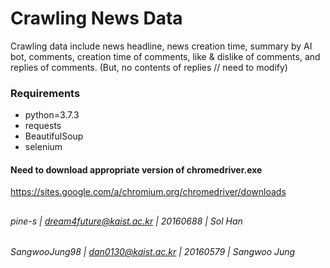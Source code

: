 # Crawling News Data

Crawling data include news headline, news creation time, summary by AI bot, comments, creation time of comments, like & dislike of comments, and replies of comments.
(But, no contents of replies // need to modify)

### Requirements
- python=3.7.3
- requests
- BeautifulSoup
- selenium

#### Need to download appropriate version of chromedriver.exe
https://sites.google.com/a/chromium.org/chromedriver/downloads

##
###### pine-s | dream4future@kaist.ac.kr | 20160688 | Sol Han
###### SangwooJung98 | dan0130@kaist.ac.kr | 20160579 | Sangwoo Jung
